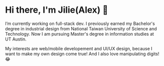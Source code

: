 # Hi there, I'm Jilie(Alex) 👋

I’m currently working on full-stack dev. I previously earned my Bachelor's degree in industrial design from National Taiwan University of Science and Technology. Now I am pursuing Master's degree in information studies at UT Austin.

My interests are web/mobile developement and UI/UX design, because I want to make my own design come true! And I also love manipulating digits! 😂 


